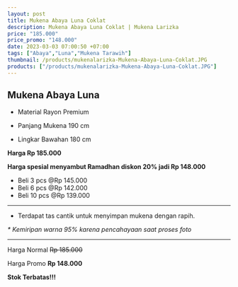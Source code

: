 ```yaml
---
layout: post
title: Mukena Abaya Luna Coklat
description: Mukena Abaya Luna Coklat | Mukena Larizka
price: "185.000"
price_promo: "148.000"
date: 2023-03-03 07:00:50 +07:00
tags: ["Abaya","Luna","Mukena Tarawih"]
thumbnail: /products/mukenalarizka-Mukena-Abaya-Luna-Coklat.JPG
products: ["/products/mukenalarizka-Mukena-Abaya-Luna-Coklat.JPG"]
---
```


## Mukena Abaya Luna ##

* Material Rayon Premium

* Panjang Mukena 190 cm

* Lingkar Bawahan 180 cm

**Harga Rp 185.000**

**Harga spesial menyambut Ramadhan diskon 20% jadi Rp 148.000**

- Beli 3 pcs @Rp 145.000
- Beli 6 pcs @Rp 142.000
- Beli 10 pcs @Rp 139.000

---

* Terdapat tas cantik untuk menyimpan mukena dengan rapih.

_* Kemiripan warna 95% karena pencahayaan saat proses foto_

---

Harga Normal ~~Rp 185.000~~

Harga Promo **Rp 148.000**

**Stok Terbatas!!!**
